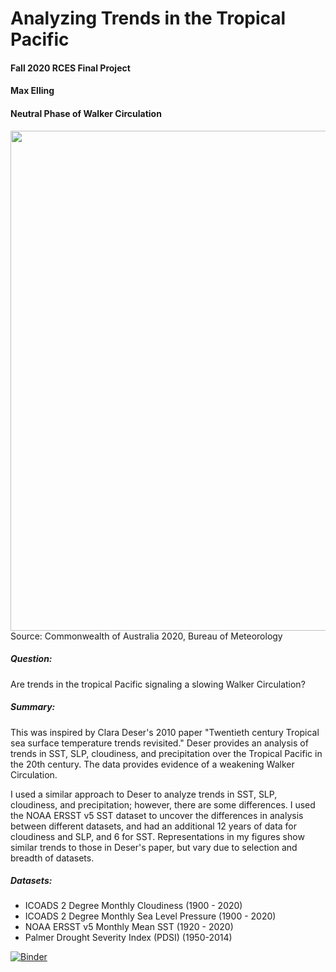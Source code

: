 # Analyzing Trends in the Tropical Pacific
#### Fall 2020 RCES Final Project
#### Max Elling

#### Neutral Phase of Walker Circulation
<img src="github/rces-final-project/rces-final-project/mean-state-walker.png" width = "800" />
Source: Commonwealth of Australia 2020, Bureau of Meteorology 

##### Question: 
Are trends in the tropical Pacific signaling a slowing Walker Circulation?
##### Summary:

This was inspired by Clara Deser's 2010 paper "Twentieth century Tropical sea surface temperature trends revisited." Deser provides an analysis of trends in SST, SLP, cloudiness, and precipitation over the Tropical Pacific in the 20th century. The data provides evidence of a weakening Walker Circulation.

I used a similar approach to Deser to analyze trends in SST, SLP, cloudiness, and precipitation; however, there are some differences. I used the NOAA ERSST v5 SST dataset to uncover the differences in analysis between different datasets, and had an additional 12 years of data for cloudiness and SLP, and 6 for SST. Representations in my figures show similar trends to those in Deser's paper, but vary due to selection and breadth of datasets. 

##### Datasets:
- ICOADS 2 Degree Monthly Cloudiness (1900 - 2020)
- ICOADS 2 Degree Monthly Sea Level Pressure (1900 - 2020)
- NOAA ERSST v5 Monthly Mean SST (1920 - 2020)
- Palmer Drought Severity Index (PDSI) (1950-2014)

[![Binder](https://mybinder.org/badge_logo.svg)](https://mybinder.org/v2/gh/Mte2112/rces-final-project/HEAD)
